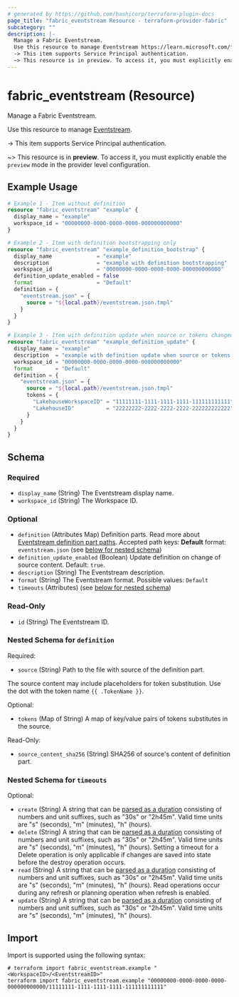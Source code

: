 ```yaml
---
# generated by https://github.com/hashicorp/terraform-plugin-docs
page_title: "fabric_eventstream Resource - terraform-provider-fabric"
subcategory: ""
description: |-
  Manage a Fabric Eventstream.
  Use this resource to manage Eventstream https://learn.microsoft.com/fabric/real-time-intelligence/event-streams/overview.
  -> This item supports Service Principal authentication.
  ~> This resource is in preview. To access it, you must explicitly enable the preview mode in the provider level configuration.
---
```


# fabric_eventstream (Resource)

Manage a Fabric Eventstream.

Use this resource to manage [Eventstream](https://learn.microsoft.com/fabric/real-time-intelligence/event-streams/overview).

-> This item supports Service Principal authentication.

~> This resource is in **preview**. To access it, you must explicitly enable the `preview` mode in the provider level configuration.

## Example Usage

```terraform
# Example 1 - Item without definition
resource "fabric_eventstream" "example" {
  display_name = "example"
  workspace_id = "00000000-0000-0000-0000-000000000000"
}

# Example 2 - Item with definition bootstrapping only
resource "fabric_eventstream" "example_definition_bootstrap" {
  display_name              = "example"
  description               = "example with definition bootstrapping"
  workspace_id              = "00000000-0000-0000-0000-000000000000"
  definition_update_enabled = false
  format                    = "Default"
  definition = {
    "eventstream.json" = {
      source = "${local.path}/eventstream.json.tmpl"
    }
  }
}

# Example 3 - Item with definition update when source or tokens changed
resource "fabric_eventstream" "example_definition_update" {
  display_name = "example"
  description  = "example with definition update when source or tokens changed"
  workspace_id = "00000000-0000-0000-0000-000000000000"
  format       = "Default"
  definition = {
    "eventstream.json" = {
      source = "${local.path}/eventstream.json.tmpl"
      tokens = {
        "LakehouseWorkspaceID" = "11111111-1111-1111-1111-111111111111"
        "LakehouseID"          = "22222222-2222-2222-2222-222222222222"
      }
    }
  }
}
```

<!-- schema generated by tfplugindocs -->
## Schema

### Required

- `display_name` (String) The Eventstream display name.
- `workspace_id` (String) The Workspace ID.

### Optional

- `definition` (Attributes Map) Definition parts. Read more about [Eventstream definition part paths](https://learn.microsoft.com/rest/api/fabric/articles/item-management/definitions/eventstream-definition). Accepted path keys: **Default** format: `eventstream.json` (see [below for nested schema](#nestedatt--definition))
- `definition_update_enabled` (Boolean) Update definition on change of source content. Default: `true`.
- `description` (String) The Eventstream description.
- `format` (String) The Eventstream format. Possible values: `Default`
- `timeouts` (Attributes) (see [below for nested schema](#nestedatt--timeouts))

### Read-Only

- `id` (String) The Eventstream ID.

<a id="nestedatt--definition"></a>

### Nested Schema for `definition`

Required:

- `source` (String) Path to the file with source of the definition part.

The source content may include placeholders for token substitution. Use the dot with the token name `{{ .TokenName }}`.

Optional:

- `tokens` (Map of String) A map of key/value pairs of tokens substitutes in the source.

Read-Only:

- `source_content_sha256` (String) SHA256 of source's content of definition part.

<a id="nestedatt--timeouts"></a>

### Nested Schema for `timeouts`

Optional:

- `create` (String) A string that can be [parsed as a duration](https://pkg.go.dev/time#ParseDuration) consisting of numbers and unit suffixes, such as "30s" or "2h45m". Valid time units are "s" (seconds), "m" (minutes), "h" (hours).
- `delete` (String) A string that can be [parsed as a duration](https://pkg.go.dev/time#ParseDuration) consisting of numbers and unit suffixes, such as "30s" or "2h45m". Valid time units are "s" (seconds), "m" (minutes), "h" (hours). Setting a timeout for a Delete operation is only applicable if changes are saved into state before the destroy operation occurs.
- `read` (String) A string that can be [parsed as a duration](https://pkg.go.dev/time#ParseDuration) consisting of numbers and unit suffixes, such as "30s" or "2h45m". Valid time units are "s" (seconds), "m" (minutes), "h" (hours). Read operations occur during any refresh or planning operation when refresh is enabled.
- `update` (String) A string that can be [parsed as a duration](https://pkg.go.dev/time#ParseDuration) consisting of numbers and unit suffixes, such as "30s" or "2h45m". Valid time units are "s" (seconds), "m" (minutes), "h" (hours).

## Import

Import is supported using the following syntax:

```shell
# terraform import fabric_eventstream.example "<WorkspaceID>/<EventstreamID>"
terraform import fabric_eventstream.example "00000000-0000-0000-0000-000000000000/11111111-1111-1111-1111-111111111111"
```

